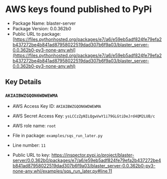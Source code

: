 # AWS keys found published to PyPi

* Package Name: blaster-server
* Package Version: 0.0.362b0
* Public URL to package: [https://files.pythonhosted.org/packages/e7/a6/e59eb5adf824fe79efa2b437272be4b841ad87958022519dad307b6f9a03/blaster_server-0.0.362b0-py3-none-any.whl](https://files.pythonhosted.org/packages/e7/a6/e59eb5adf824fe79efa2b437272be4b841ad87958022519dad307b6f9a03/blaster_server-0.0.362b0-py3-none-any.whl)

## Key Details

### `AKIAIBWZGQON6WDWEWMA`

* AWS Access Key ID: `AKIAIBWZGQON6WDWEWMA`
* AWS Secret Access Key: `ysLCCzZpNILQgwVwY1i79GLGtiDeJrd4QM2LUB/c` 
* AWS role name: `root`
* File in package: `examples/sqs_run_later.py`
* Line number: `11`

* Public URL to key: https://inspector.pypi.io/project/blaster-server/0.0.362b0/packages/e7/a6/e59eb5adf824fe79efa2b437272be4b841ad87958022519dad307b6f9a03/blaster_server-0.0.362b0-py3-none-any.whl/examples/sqs_run_later.py#line.11



